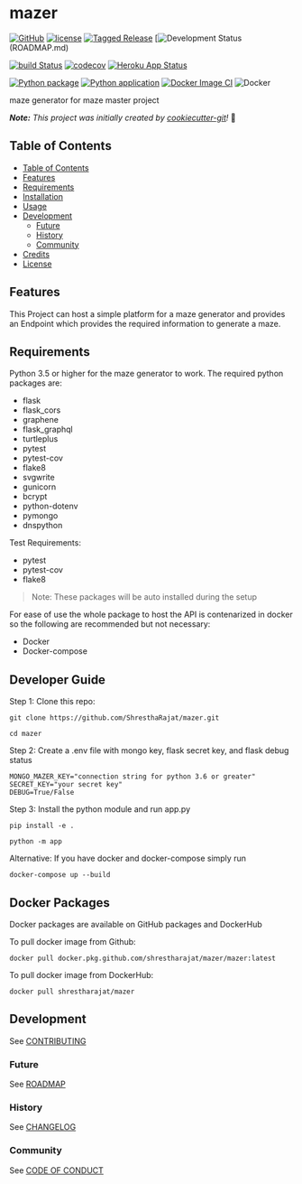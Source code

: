 # mazer

[![GitHub](https://img.shields.io/badge/developer-ShresthaRajat-black)](AUTHORS.md)
[![license](https://img.shields.io/badge/license-MPL%202.0-important)](LICENSE)
[![Tagged Release](https://img.shields.io/badge/release-v1.0.0-blue.svg?longCache=true)](CHANGELOG.md)
[![Development Status](https://img.shields.io/badge/status-stable-blue.svg?longCache=true)(ROADMAP.md)

[![build Status](https://travis-ci.com/ShresthaRajat/mazer.svg?token=vfBmyikLTqJ4tJUVico1&branch=master)](https://travis-ci.com/ShresthaRajat/mazer)
[![codecov](https://codecov.io/gh/ShresthaRajat/mazer/branch/master/graph/badge.svg?token=TQYCIP62MZ)](https://codecov.io/gh/ShresthaRajat/mazer)
[![Heroku App Status](http://heroku-shields.herokuapp.com/maze-r)](https://maze-r.herokuapp.com)

[![Python package](https://github.com/ShresthaRajat/mazer/workflows/Python%20package/badge.svg?branch=master)](https://github.com/ShresthaRajat/mazer/actions?query=workflow%3A%22Python+package%22)
[![Python application](https://github.com/ShresthaRajat/mazer/workflows/Python%20application/badge.svg?branch=master)](https://github.com/ShresthaRajat/mazer/actions?query=workflow%3A%22Python+application%22)
[![Docker Image CI](https://github.com/ShresthaRajat/mazer/workflows/Docker%20Image%20CI/badge.svg?branch=master)](https://github.com/ShresthaRajat/mazer/actions?query=workflow%3A%22Docker+Image+CI%22)
![Docker](https://github.com/ShresthaRajat/mazer/workflows/Docker/badge.svg?branch=master)




maze generator for maze master project

_**Note:** This project was initially created by [cookiecutter-git](https://github.com/NathanUrwin/cookiecutter-git)!_ :cookie:

## Table of Contents

- [Table of Contents](#table-of-contents)
- [Features](#features)
- [Requirements](#requirements)
- [Installation](#installation)
- [Usage](#usage)
- [Development](#development)
  - [Future](#future)
  - [History](#history)
  - [Community](#community)
- [Credits](#credits)
- [License](#license)

## Features
This Project can host a simple platform for a maze generator and provides an Endpoint which provides the required information to generate a maze.

## Requirements
Python 3.5 or higher for the maze generator to work. The required python packages are:
- flask
- flask_cors
- graphene
- flask_graphql
- turtleplus
- pytest
- pytest-cov
- flake8
- svgwrite
- gunicorn
- bcrypt
- python-dotenv
- pymongo
- dnspython
  
Test Requirements:
- pytest
- pytest-cov
- flake8

> Note: These packages will be auto installed during the setup

For ease of use the whole package to host the API is contenarized in docker so the following are recommended but not necessary:
- Docker
- Docker-compose

## Developer Guide

Step 1: Clone this repo:

```
git clone https://github.com/ShresthaRajat/mazer.git

cd mazer
```


Step 2: Create a .env file with mongo key, flask secret key, and flask debug status

```
MONGO_MAZER_KEY="connection string for python 3.6 or greater"
SECRET_KEY="your secret key"
DEBUG=True/False

```

Step 3: Install the python module and run app.py

```
pip install -e .

python -m app
```


Alternative: If you have docker and docker-compose simply run

```
docker-compose up --build
```

## Docker Packages

Docker packages are available on GitHub packages and DockerHub

To pull docker image from Github:
```
docker pull docker.pkg.github.com/shrestharajat/mazer/mazer:latest
```

To pull docker image from DockerHub:
```
docker pull shrestharajat/mazer
```

## Development

See [CONTRIBUTING](CONTRIBUTING.md)

### Future

See [ROADMAP](ROADMAP.md)

### History

See [CHANGELOG](CHANGELOG.md)

### Community

See [CODE OF CONDUCT](CODE_OF_CONDUCT.md)
